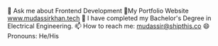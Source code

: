 💬 Ask me about Frontend Development
🚀My Portfolio Website www.mudassirkhan.tech
🌱 I have completed my Bachelor's Degree in Electrical Engineering.
📫 How to reach me: mudassir@shipthis.co
😄 Pronouns: He/His

<!---
mudassirkhanShipthis/mudassirkhanShipthis is a ✨ special ✨ repository because its `README.md` (this file) appears on your GitHub profile.
You can click the Preview link to take a look at your changes.
--->
